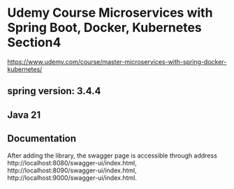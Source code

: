 # Udemy Course Microservices with Spring Boot, Docker, Kubernetes Section4
https://www.udemy.com/course/master-microservices-with-spring-docker-kubernetes/
## spring version: 3.4.4
## Java 21


## Documentation
After adding the library, the swagger page is accessible through address 
http://localhost:8080/swagger-ui/index.html,
http://localhost:8090/swagger-ui/index.html,
http://localhost:9000/swagger-ui/index.html.

